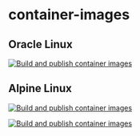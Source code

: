 # container-images

## Oracle Linux
[![Build and publish container images](https://github.com/zasfe/container-images/actions/workflows/build-and-push-oraclelinux-images.yml/badge.svg)](https://github.com/zasfe/container-images/actions/workflows/build-and-push-oraclelinux-images.yml)

## Alpine Linux
[![Build and publish container images](https://github.com/zasfe/container-images/actions/workflows/build-and-push-alpinelinux-init-images.yml/badge.svg)](https://github.com/zasfe/container-images/actions/workflows/build-and-push-alpinelinux-init-images.yml)


[![Build and publish container images](https://github.com/zasfe/container-images/actions/workflows/build-and-push-alpinelinux-etc-images.yml/badge.svg)](https://github.com/zasfe/container-images/actions/workflows/build-and-push-alpinelinux-etc-images.yml)


